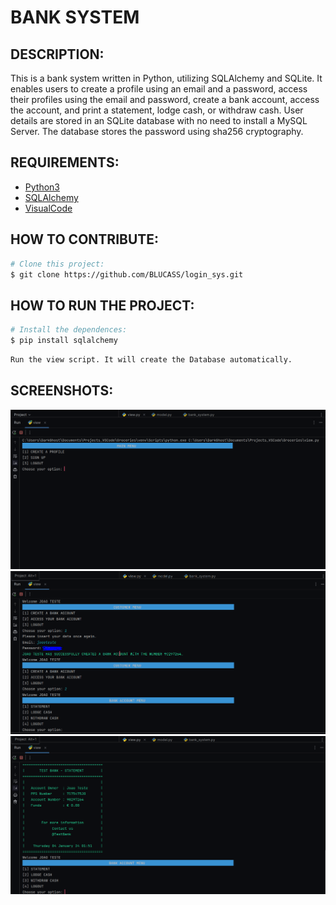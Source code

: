 # BANK SYSTEM

## DESCRIPTION:
This is a bank system written in Python, utilizing SQLAlchemy and SQLite. It enables users to create a profile using an email and a password, access their profiles using the email and password, create a bank account, access the account, and print a statement, lodge cash, or withdraw cash. User details are stored in an SQLite database with no need to install a MySQL Server. The database stores the password using sha256 cryptography.

## REQUIREMENTS:
- [Python3](https://docs.python.org/3/)
- [SQLAlchemy](https://www.sqlalchemy.org)
- [VisualCode](https://code.visualstudio.com/docs)

## HOW TO CONTRIBUTE:
```bash
# Clone this project:
$ git clone https://github.com/BLUCASS/login_sys.git
```
## HOW TO RUN THE PROJECT:
```bash
# Install the dependences:
$ pip install sqlalchemy
```
```bash
Run the view script. It will create the Database automatically.
```

## SCREENSHOTS:
<img alt="Main menu" src="/img1.PNG"><br>
<img alt="Customer menu" src="/img2.PNG"><br>
<img alt="Bank Statement" src="/statement.PNG">